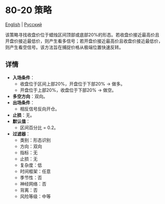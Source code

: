 # 80-20 策略
[English](README.md) | [Русский](README_ru.md)

该策略寻找收盘价位于蜡烛区间顶部或底部20%的形态。若收盘价接近最高价且开盘价接近最低价，则产生看多信号；若开盘价接近最高价且收盘价接近最低价，则产生看空信号。该方法旨在捕捉价格从极端位置快速反转。

## 详情

- **入场条件**：
  - 收盘位于区间上部20%，开盘位于下部20% → 做多。
  - 开盘位于上部20%，收盘位于下部20% → 做空。
- **多空方向**：双向。
- **出场条件**：
  - 相反信号反向开仓。
- **止损**：无。
- **默认值**：
  - 区间百分比 = 0.2。
- **过滤器**：
  - 类别：形态识别
  - 方向：双向
  - 指标：无
  - 止损：无
  - 复杂度：低
  - 时间框架：任意
  - 季节性：否
  - 神经网络：否
  - 背离：否
  - 风险等级：中等
